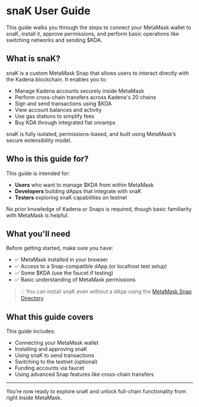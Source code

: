 # snaK User Guide

This guide walks you through the steps to connect your MetaMask wallet to snaK, install it, approve permissions, and perform basic operations like switching networks and sending $KDA.

## What is snaK?

snaK is a custom MetaMask Snap that allows users to interact directly with the Kadena blockchain. It enables you to:

- Manage Kadena accounts securely inside MetaMask
- Perform cross-chain transfers across Kadena's 20 chains
- Sign and send transactions using $KDA
- View account balances and activity
- Use gas stations to simplify fees
- Buy KDA through integrated fiat onramps

snaK is fully isolated, permissions-based, and built using MetaMask’s secure extensibility model.

## Who is this guide for?

This guide is intended for:

- **Users** who want to manage $KDA from within MetaMask
- **Developers** building dApps that integrate with snaK
- **Testers** exploring snaK capabilities on testnet

No prior knowledge of Kadena or Snaps is required, though basic familiarity with MetaMask is helpful.

## What you'll need

Before getting started, make sure you have:

- ✅ MetaMask installed in your browser  
- ✅ Access to a Snap-compatible dApp (or localhost test setup)  
- ✅ Some $KDA (use the faucet if testing)  
- ✅ Basic understanding of MetaMask permissions

> 💡 You can install snaK even without a dApp using the [MetaMask Snap Directory](https://snaps.metamask.io).

## What this guide covers

This guide includes:

- Connecting your MetaMask wallet
- Installing and approving snaK
- Using snaK to send transactions
- Switching to the testnet (optional)
- Funding accounts via faucet
- Using advanced Snap features like cross-chain transfers

---

You’re now ready to explore snaK and unlock full-chain functionality from right inside MetaMask.
